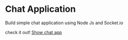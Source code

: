 # Chat Application
Build simple chat application using Node Js and Socket.io

check it out! [Show chat app](https://dk-node-chat-app.herokuapp.com/)

